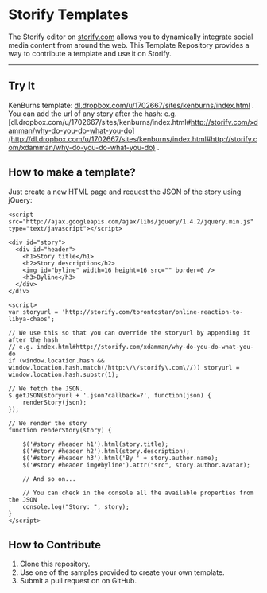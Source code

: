 # Storify Templates

The Storify editor on [storify.com](http://storify.com) allows you to dynamically integrate social media content from around the web.
This Template Repository provides a way to contribute a template and use it on Storify.

---------------------

## Try It
KenBurns template: [dl.dropbox.com/u/1702667/sites/kenburns/index.html](http://dl.dropbox.com/u/1702667/sites/kenburns/index.html) .
You can add the url of any story after the hash:
e.g. [dl.dropbox.com/u/1702667/sites/kenburns/index.html#http://storify.com/xdamman/why-do-you-do-what-you-do](http://dl.dropbox.com/u/1702667/sites/kenburns/index.html#http://storify.com/xdamman/why-do-you-do-what-you-do) .

## How to make a template?

Just create a new HTML page and request the JSON of the story using jQuery:

    <script src="http://ajax.googleapis.com/ajax/libs/jquery/1.4.2/jquery.min.js" type="text/javascript"></script>
  
    <div id="story">
      <div id="header">
        <h1>Story title</h1>
        <h2>Story description</h2>
        <img id="byline" width=16 height=16 src="" border=0 />
        <h3>Byline</h3>
      </div>
    </div>
  
    <script>
    var storyurl = 'http://storify.com/torontostar/online-reaction-to-libya-chaos';
    
    // We use this so that you can override the storyurl by appending it after the hash
    // e.g. index.html#http://storify.com/xdamman/why-do-you-do-what-you-do
    if (window.location.hash && window.location.hash.match(/http:\/\/storify\.com\//)) storyurl = window.location.hash.substr(1);

    // We fetch the JSON. 
    $.getJSON(storyurl + '.json?callback=?', function(json) {
    	renderStory(json);
    });

    // We render the story
    function renderStory(story) {

    	$('#story #header h1').html(story.title);
    	$('#story #header h2').html(story.description);
    	$('#story #header h3').html('By ' + story.author.name);
    	$('#story #header img#byline').attr("src", story.author.avatar);
  
    	// And so on...

    	// You can check in the console all the available properties from the JSON
    	console.log("Story: ", story);
  	}
    </script>

## How to Contribute

1. Clone this repository.
1. Use one of the samples provided to create your own template.
1. Submit a pull request on on GitHub.

